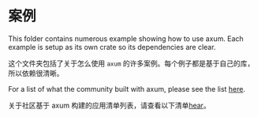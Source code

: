# 案例

This folder contains numerous example showing how to use axum. Each example is
setup as its own crate so its dependencies are clear.

这个文件夹包括了关于怎么使用 `axum` 的许多案例。每个例子都是基于自己的库，所以依赖很清晰。

For a list of what the community built with axum, please see the list
[here](../ECOSYSTEM.md).

关于社区基于 axum 构建的应用清单列表，请查看以下清单[hear](../ECOSYSTEM.md)。